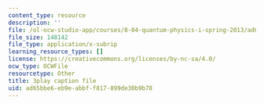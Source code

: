 ```yaml
---
content_type: resource
description: ''
file: /ol-ocw-studio-app/courses/8-04-quantum-physics-i-spring-2013/ad65bbe6eb9eabbff817899de30b9b78_TWpyhsPAK14.srt
file_size: 148142
file_type: application/x-subrip
learning_resource_types: []
license: https://creativecommons.org/licenses/by-nc-sa/4.0/
ocw_type: OCWFile
resourcetype: Other
title: 3play caption file
uid: ad65bbe6-eb9e-abbf-f817-899de30b9b78
---
```

